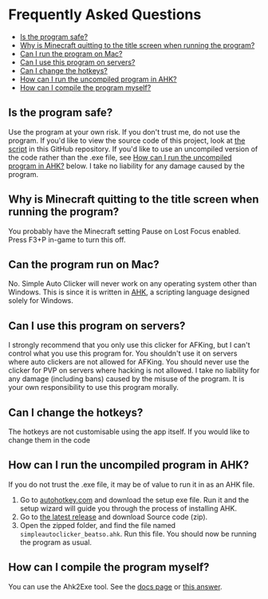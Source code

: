# Frequently Asked Questions

- [Is the program safe?](#is-the-program-safe)
- [Why is Minecraft quitting to the title screen when running the program?](#why-is-minecraft-quitting-to-the-title-screen-when-running-the-program)
- [Can I run the program on Mac?](#can-the-program-run-on-mac)
- [Can I use this program on servers?](#can-i-use-this-program-on-servers)
- [Can I change the hotkeys?](#can-i-change-the-hotkeys)
- [How can I run the uncompiled program in AHK?](#how-can-i-run-the-uncompiled-program-in-ahk)
- [How can I compile the program myself?](#how-can-i-compile-the-program-myself)

## Is the program safe?

Use the program at your own risk. If you don't trust me, do not use the program. If you'd like to view the source code of this project, look at [the script](https://github.com/Beatso/SimpleAutoClicker/blob/master/main.ahk) in this GitHub repository. If you'd like to use an uncompiled version of the code rather than the .exe file, see [How can I run the uncompiled program in AHK?](#how-can-i-run-the-uncompiled-program-in-ahk) below. I take no liability for any damage caused by the program. 

## Why is Minecraft quitting to the title screen when running the program?

You probably have the Minecraft setting Pause on Lost Focus enabled. Press F3+P in-game to turn this off.

## Can the program run on Mac?

No. Simple Auto Clicker will never work on any operating system other than Windows. This is since it is written in [AHK](https://www.autohotkey.com/), a scripting language designed solely for Windows.

## Can I use this program on servers?

I strongly recommend that you only use this clicker for AFKing, but I can't control what you use this program for. You shouldn't use it on servers where auto clickers are not allowed for AFKing. You should never use the clicker for PVP on servers where hacking is not allowed. I take no liability for any damage (including bans) caused by the misuse of the program. It is your own responsibility to use this program morally.

## Can I change the hotkeys?

The hotkeys are not customisable using the app itself. If you would like to change them in the code 

## How can I run the uncompiled program in AHK?

If you do not trust the .exe file, it may be of value to run it in as an AHK file.  

1. Go to [autohotkey.com](https://www.autohotkey.com/) and download the setup exe file. Run it and the setup wizard will guide you through the process of installing AHK.
2. Go to [the latest release](https://github.com/Beatso/SimpleAutoClicker/releases/latest) and download Source code (zip).
3. Open the zipped folder, and find the file named `simpleautoclicker_beatso.ahk`. Run this file. You should now be running the program as usual.

## How can I compile the program myself?

You can use the Ahk2Exe tool. See the [docs page](https://www.autohotkey.com/docs/Scripts.htm#ahk2exe) or [this answer](https://superuser.com/a/989489).
